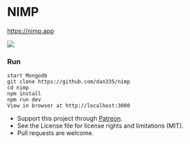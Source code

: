 # NIMP

https://nimp.app

![](https://nimp.app/static/screenshots/screenshot03.JPG)

### Run
```
start Mongodb
git clone https://github.com/dan335/nimp
cd nimp
npm install
npm run dev
View in browser at http://localhost:3000
```

* Support this project through [Patreon](https://www.patreon.com/dan335).
* See the License file for license rights and limitations (MIT).
* Pull requests are welcome.
